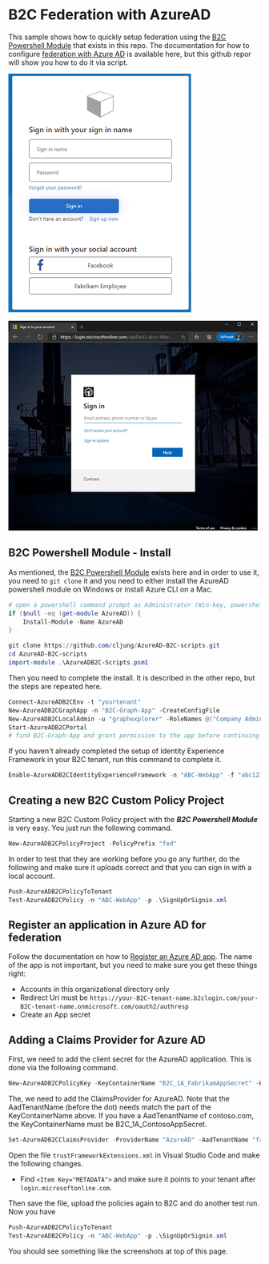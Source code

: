 # B2C Federation with AzureAD

This sample shows how to quickly setup federation using the [B2C Powershell Module](https://github.com/cljung/AzureAD-B2C-scripts) that exists in this repo. The documentation for how to configure [federation with Azure AD](https://docs.microsoft.com/en-us/azure/active-directory-b2c/identity-provider-azure-ad-single-tenant-custom) is available here, but this github repor will show you how to do it via script.

![AzureAD Claims Provider selectcion](/media/fed-page-1.png)

![AzureAD Signin page](/media/fed-page-2.png)


## B2C Powershell Module - Install
As mentioned, the [B2C Powershell Module](https://github.com/cljung/AzureAD-B2C-scripts) exists here and in order to use it, you need to `git clone` it and you need to either install the AzureAD powershell module on Windows or install Azure CLI on a Mac. 

```powershell
# open a powershell command prompt as Administrator (Win-key, powershell, Run as Admin)
if ($null -eq (get-module AzureAD)) {
    Install-Module -Name AzureAD
}
```

```powershell
git clone https://github.com/cljung/AzureAD-B2C-scripts.git
cd AzureAD-B2C-scripts
import-module .\AzureADB2C-Scripts.psm1
```

Then you need to complete the install. It is described in the other repo, but the steps are repeated here.

```powershell
Connect-AzureADB2CEnv -t "yourtenant"
New-AzureADB2CGraphApp -n "B2C-Graph-App" -CreateConfigFile
New-AzureADB2CLocalAdmin -u "graphexplorer" -RoleNames @("Company Administrator")
Start-AzureADB2CPortal
# find B2C-Graph-App and grant permission to the app before continuing
```

If you haven't already completed the setup of Identity Experience Framework in your B2C tenant, run this command to complete it.
```powershell
Enable-AzureADB2CIdentityExperienceFramework -n "ABC-WebApp" -f "abc123"
```

## Creating a new B2C Custom Policy Project

Starting a new B2C Custom Policy project with the ***B2C Powershell Module*** is very easy. You just run the following command.

```powershell
New-AzureADB2CPolicyProject -PolicyPrefix "fed"
```

In order to test that they are working before you go any further, do the following and make sure it uploads correct and that you can sign in with a local account.

```powershell
Push-AzureADB2CPolicyToTenant
Test-AzureADB2CPolicy -n "ABC-WebApp" -p .\SignUpOrSignin.xml
```

## Register an application in Azure AD for federation

Follow the documentation on how to [Register an Azure AD app](https://docs.microsoft.com/en-us/azure/active-directory-b2c/identity-provider-azure-ad-single-tenant-custom?tabs=app-reg-ga#register-an-azure-ad-app). The name of the app is not important, but you need to make sure you get these things right:

- Accounts in this organizational directory only
- Redirect Uri must be `https://your-B2C-tenant-name.b2clogin.com/your-B2C-tenant-name.onmicrosoft.com/oauth2/authresp`
- Create an App secret

## Adding a Claims Provider for Azure AD

First, we need to add the client secret for the AzureAD application. This is done via the following command.

```powershell
New-AzureADB2CPolicyKey -KeyContainerName "B2C_1A_FabrikamAppSecret" -KeyType "secret" -KeyUse "sig" -Secret $yoursecret
```

The, we need to add the ClaimsProvider for AzureAD. Note that the AadTenantName (before the dot) needs match the part of the KeyContainerName above. If you have a AadTenantName of contoso.com, the KeyContainerName must be B2C_1A_ContosoAppSecret. 

```powershell
Set-AzureADB2CClaimsProvider -ProviderName "AzureAD" -AadTenantName "fabrikam.com" -client_id $AppId
```

Open the file `trustFrameworkExtensions.xml` in Visual Studio Code and make the following changes.

- Find `<Item Key="METADATA">` and make sure it points to your tenant after `login.microsoftonline.com`.

Then save the file, upload the policies again to B2C and do another test run. Now you have 

```powershell
Push-AzureADB2CPolicyToTenant
Test-AzureADB2CPolicy -n "ABC-WebApp" -p .\SignUpOrSignin.xml
```

You should see something like the screenshots at top of this page.
